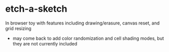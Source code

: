 # etch-a-sketch
In browser toy with features including drawing/erasure, canvas reset, and grid resizing

- may come back to add color randomization and cell shading modes, but they are not currently included
